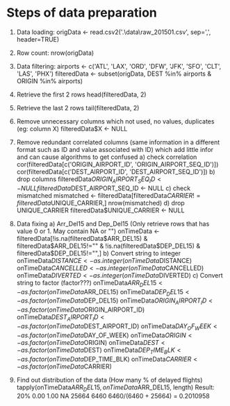 # Steps of data preparation
1) Data loading:
origData <- read.csv2('.\\data\\raw_201501.csv', sep=',', header=TRUE)

2) Row count:
nrow(origData)

3) Data filtering:
airports <- c('ATL', 'LAX', 'ORD', 'DFW', 'JFK', 'SFO', 'CLT', 'LAS', 'PHX')
filteredData <- subset(origData, DEST %in% airports & ORIGIN %in% airports)

4) Retrieve the first 2 rows
head(filteredData, 2)

5) Retrieve the last 2 rows
tail(filteredData, 2)

6) Remove unnecessary columns which not used, no values, duplicates (eg: column X)
filteredData$X <- NULL

7) Remove redundant correlated columns (same information in a different format such as ID and value associated with ID) which add little infor and can cause algorithms to get confused
a) check correlation
cor(filteredData[c('ORIGIN_AIRPORT_ID', 'ORIGIN_AIRPORT_SEQ_ID')])
cor(filteredData[c('DEST_AIRPORT_ID', 'DEST_AIRPORT_SEQ_ID')])
b) drop columns
filteredData$ORIGIN_AIRPORT_SEQ_ID <- NULL
filteredData$DEST_AIRPORT_SEQ_ID <- NULL
c) check mismatched
mismatched <- filteredData[filteredData$CARRIER != filteredData$UNIQUE_CARRIER,]
nrow(mismatched)
d) drop UNIQUE_CARRIER
filteredData$UNIQUE_CARRIER <- NULL

8) Data fixing
a) Arr_Del15 and Dep_Del15 (Only retrieve rows that has value 0 or 1. May contain NA or "")
onTimeData <- filteredData[!is.na(filteredData$ARR_DEL15) & filteredData$ARR_DEL15!="" & !is.na(filteredData$DEP_DEL15) & filteredData$DEP_DEL15!="",]
b) Convert string to integer
onTimeData$DISTANCE <- as.integer(onTimeData$DISTANCE)
onTimeData$CANCELLED <- as.integer(onTimeData$CANCELLED)
onTimeData$DIVERTED <- as.integer(onTimeData$DIVERTED)
c) Convert string to factor (factor???)
onTimeData$ARR_DEL15 <- as.factor(onTimeData$ARR_DEL15)
onTimeData$DEP_DEL15 <- as.factor(onTimeData$DEP_DEL15)
onTimeData$ORIGIN_AIRPORT_ID <- as.factor(onTimeData$ORIGIN_AIRPORT_ID)
onTimeData$DEST_AIRPORT_ID <- as.factor(onTimeData$DEST_AIRPORT_ID)
onTimeData$DAY_OF_WEEK <- as.factor(onTimeData$DAY_OF_WEEK)
onTimeData$ORIGIN <- as.factor(onTimeData$ORIGIN)
onTimeData$DEST <- as.factor(onTimeData$DEST)
onTimeData$DEP_TIME_BLK <- as.factor(onTimeData$DEP_TIME_BLK)
onTimeData$CARRIER <- as.factor(onTimeData$CARRIER)

9) Find out distribution of the data (How many % of delayed flights)
tapply(onTimeData$ARR_DEL15, onTimeData$ARR_DEL15, length) 
Result: 20%
    0.00  1.00 
   NA 25664  6460 
6460/(6460 + 25664) = 0.2010958



